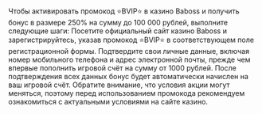 Чтобы активировать промокод ⭐️BVIP⭐️ в казино Baboss и получить бонус в размере 250% на сумму до 100 000 рублей, выполните следующие шаги:
Посетите официальный сайт казино Baboss и зарегистрируйтесь, указав промокод ⭐️BVIP⭐️ в соответствующем поле регистрационной формы.
Подтвердите свои личные данные, включая номер мобильного телефона и адрес электронной почты, прежде чем впервые пополнить игровой счёт на сумму от 1000 рублей.
После подтверждения всех данных бонус будет автоматически начислен на ваш игровой счёт.
Обратите внимание, что условия акции могут меняться, поэтому перед использованием промокода рекомендуем ознакомиться с актуальными условиями на сайте казино.
